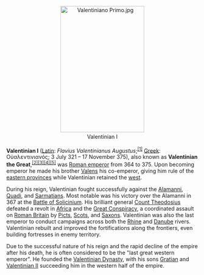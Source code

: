 <div class="photo" colspan="2" style="text-align: center; margin: 25px 0 10px;"><a class="image" href="https://en.wikipedia.org/wiki/File:Valentiniano_Primo.jpg"><img alt="Valentiniano Primo.jpg" data-file-height="700" data-file-width="464" decoding="async" height="332" src="https://upload.wikimedia.org/wikipedia/commons/thumb/b/b9/Valentiniano_Primo.jpg/220px-Valentiniano_Primo.jpg" srcset="https://upload.wikimedia.org/wikipedia/commons/thumb/b/b9/Valentiniano_Primo.jpg/330px-Valentiniano_Primo.jpg 1.5x, //upload.wikimedia.org/wikipedia/commons/thumb/b/b9/Valentiniano_Primo.jpg/440px-Valentiniano_Primo.jpg 2x" width="220"/></a><div style="line-height:normal;padding-bottom:0.2em;padding-top:0.2em;">Valentinian I</div></div>

[comment]: # 'breakpoint'
<p><b>Valentinian I</b> (<a class="mw-redirect" href="https://en.wikipedia.org/wiki/Latin_language" title="Latin language">Latin</a>: <i lang="la">Flavius Valentinianus Augustus</i>;<sup class="reference" id="cite_ref-1"><a href="#cite_note-1">[1]</a></sup> <a href="https://en.wikipedia.org/wiki/Greek_language" title="Greek language">Greek</a>: <span lang="grc" title="Ancient Greek language text">Οὐαλεντινιανός</span>; 3 July 321 – 17 November 375), also known as <b>Valentinian the Great</b>,<sup class="reference" id="cite_ref-2"><a href="#cite_note-2">[2]</a></sup><sup class="reference" id="cite_ref-3"><a href="#cite_note-3">[3]</a></sup><sup class="reference" id="cite_ref-4"><a href="#cite_note-4">[4]</a></sup><sup class="reference" id="cite_ref-5"><a href="#cite_note-5">[5]</a></sup> was <a href="https://en.wikipedia.org/wiki/Roman_emperor" title="Roman emperor">Roman emperor</a> from 364 to 375. Upon becoming emperor he made his brother <a href="https://en.wikipedia.org/wiki/Valens" title="Valens">Valens</a> his co-emperor, giving him rule of the <a class="mw-redirect" href="https://en.wikipedia.org/wiki/Eastern_Roman_Empire" title="Eastern Roman Empire">eastern provinces</a> while Valentinian retained the <a href="https://en.wikipedia.org/wiki/Western_Roman_Empire" title="Western Roman Empire">west</a>.
</p><p>During his reign, Valentinian fought successfully against the <a class="mw-redirect" href="https://en.wikipedia.org/wiki/Alamanni" title="Alamanni">Alamanni</a>, <a href="https://en.wikipedia.org/wiki/Quadi" title="Quadi">Quadi</a>, and <a href="https://en.wikipedia.org/wiki/Sarmatians" title="Sarmatians">Sarmatians</a>. Most notable was his victory over the Alamanni in 367 at the <a href="https://en.wikipedia.org/wiki/Battle_of_Solicinium" title="Battle of Solicinium">Battle of Solicinium</a>. His brilliant general <a href="https://en.wikipedia.org/wiki/Count_Theodosius" title="Count Theodosius">Count Theodosius</a> defeated a revolt in <a href="https://en.wikipedia.org/wiki/Africa_(Roman_province)" title="Africa (Roman province)">Africa</a> and the <a href="https://en.wikipedia.org/wiki/Great_Conspiracy" title="Great Conspiracy">Great Conspiracy</a>, a coordinated assault on <a href="https://en.wikipedia.org/wiki/Roman_Britain" title="Roman Britain">Roman Britain</a> by <a href="https://en.wikipedia.org/wiki/Picts" title="Picts">Picts</a>, <a href="https://en.wikipedia.org/wiki/Scottish_people" title="Scottish people">Scots</a>, and <a href="https://en.wikipedia.org/wiki/Saxons" title="Saxons">Saxons</a>. Valentinian was also the last emperor to conduct campaigns across both the <a href="https://en.wikipedia.org/wiki/Rhine" title="Rhine">Rhine</a> and <a href="https://en.wikipedia.org/wiki/Danube" title="Danube">Danube</a> rivers. Valentinian rebuilt and improved the fortifications along the frontiers, even building fortresses in enemy territory.
</p><p>Due to the successful nature of his reign and the rapid decline of the empire after his death, he is often considered to be the "last great western emperor". He founded the <a class="mw-redirect" href="https://en.wikipedia.org/wiki/Valentinian_Dynasty" title="Valentinian Dynasty">Valentinian Dynasty</a>, with his sons <a href="https://en.wikipedia.org/wiki/Gratian" title="Gratian">Gratian</a> and <a href="https://en.wikipedia.org/wiki/Valentinian_II" title="Valentinian II">Valentinian II</a> succeeding him in the western half of the empire.
</p>